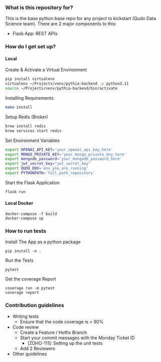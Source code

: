 
### What is this repository for? ###
This is the base python base repo for any project to kickstart (Qudo Data Science team).
There are 2 major components to this:
* Flask App: REST APIs

### How do I get set up? ###

#### Local
Create & Activate a Virtual Environment
```bash
pip install virtualenv
virtualenv ~/Projects/venv/pythia-backend -p python3.11
source ~/Projects/venv/pythia-backend/bin/activate
```
Installing Requirements
```bash
make install
```
Setup Redis (Broker)
```bash
brew install redis
brew services start redis
```
Set Environment Variables
```bash
export OPENAI_API_KEY='your_openai_api_key_here'
export MONGO_PRIVATE_KEY='your_mongo_private_key_here'
export mongodb_password='your_mongodb_password_here'
export jwt_secret_key="jwt_secret_key"
export QUDO_ENV='env_you_are_running'
export PYTHONPATH='full_path_repository'
```
Start the Flask Application
```bash
flask run
```


#### Local Docker
```commandline
docker-compose -f build
docker-compose up
```

### How to run tests
Install The App as a python package
```commandline
pip install -e .
```

Run the Tests
```commandline
pytest
```

Get the coverage Report
```commandline
coverage run -m pytest
coverage report
```


### Contribution guidelines ###

* Writing tests
    * Ensure that the code coverage is > 90%
* Code review
    * Create a Feature / Hotfix Branch
    * Start your commit messages with the Monday Ticket ID
        * [ZOHO-111]: Setting up the unit tests
    * Add 2 Reviewers
* Other guidelines

